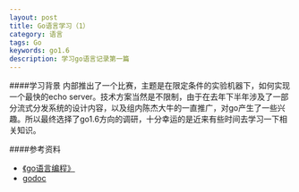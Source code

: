 ```yaml
---
layout: post
title: Go语言学习（1）
category: 语言
tags: Go
keywords: go1.6
description: 学习go语言记录第一篇
---
```


####学习背景
内部推出了一个比赛，主题是在限定条件的实验机器下，如何实现一个最快的echo server。技术方案当然是不限制，由于在去年下半年涉及了一部分流式分发系统的设计内容，以及组内陈杰大牛的一直推广，对go产生了一些兴趣。所以最终选择了go1.6方向的调研，十分幸运的是近来有些时间去学习一下相关知识。



####参考资料
- [《go语言编程》](https://book.douban.com/subject/11577300/)
- [godoc](http://localhost:6060)
